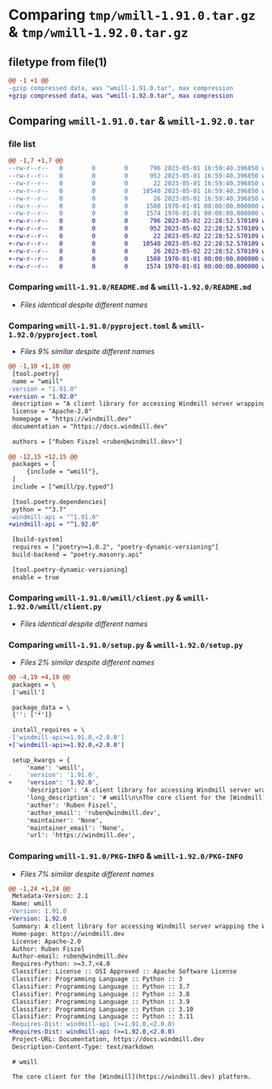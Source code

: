 # Comparing `tmp/wmill-1.91.0.tar.gz` & `tmp/wmill-1.92.0.tar.gz`

## filetype from file(1)

```diff
@@ -1 +1 @@
-gzip compressed data, was "wmill-1.91.0.tar", max compression
+gzip compressed data, was "wmill-1.92.0.tar", max compression
```

## Comparing `wmill-1.91.0.tar` & `wmill-1.92.0.tar`

### file list

```diff
@@ -1,7 +1,7 @@
--rw-r--r--   0        0        0      796 2023-05-01 16:59:40.396850 wmill-1.91.0/README.md
--rw-r--r--   0        0        0      952 2023-05-01 16:59:40.396850 wmill-1.91.0/pyproject.toml
--rw-r--r--   0        0        0       22 2023-05-01 16:59:40.396850 wmill-1.91.0/wmill/__init__.py
--rw-r--r--   0        0        0    10540 2023-05-01 16:59:40.396850 wmill-1.91.0/wmill/client.py
--rw-r--r--   0        0        0       26 2023-05-01 16:59:40.396850 wmill-1.91.0/wmill/py.typed
--rw-r--r--   0        0        0     1508 1970-01-01 00:00:00.000000 wmill-1.91.0/setup.py
--rw-r--r--   0        0        0     1574 1970-01-01 00:00:00.000000 wmill-1.91.0/PKG-INFO
+-rw-r--r--   0        0        0      796 2023-05-02 22:28:52.570109 wmill-1.92.0/README.md
+-rw-r--r--   0        0        0      952 2023-05-02 22:28:52.570109 wmill-1.92.0/pyproject.toml
+-rw-r--r--   0        0        0       22 2023-05-02 22:28:52.570109 wmill-1.92.0/wmill/__init__.py
+-rw-r--r--   0        0        0    10540 2023-05-02 22:28:52.570109 wmill-1.92.0/wmill/client.py
+-rw-r--r--   0        0        0       26 2023-05-02 22:28:52.570109 wmill-1.92.0/wmill/py.typed
+-rw-r--r--   0        0        0     1508 1970-01-01 00:00:00.000000 wmill-1.92.0/setup.py
+-rw-r--r--   0        0        0     1574 1970-01-01 00:00:00.000000 wmill-1.92.0/PKG-INFO
```

### Comparing `wmill-1.91.0/README.md` & `wmill-1.92.0/README.md`

 * *Files identical despite different names*

### Comparing `wmill-1.91.0/pyproject.toml` & `wmill-1.92.0/pyproject.toml`

 * *Files 9% similar despite different names*

```diff
@@ -1,10 +1,10 @@
 [tool.poetry]
 name = "wmill"
-version = "1.91.0"
+version = "1.92.0"
 description = "A client library for accessing Windmill server wrapping the Windmill client API"
 license = "Apache-2.0"
 homepage = "https://windmill.dev"
 documentation = "https://docs.windmill.dev"
 
 authors = ["Ruben Fiszel <ruben@windmill.dev>"]
 
@@ -12,15 +12,15 @@
 packages = [
     {include = "wmill"},
 ]
 include = ["wmill/py.typed"]
 
 [tool.poetry.dependencies]
 python = "^3.7"
-windmill-api = "^1.91.0"
+windmill-api = "^1.92.0"
 
 [build-system]
 requires = ["poetry>=1.0.2", "poetry-dynamic-versioning"]
 build-backend = "poetry.masonry.api"
 
 [tool.poetry-dynamic-versioning]
 enable = true
```

### Comparing `wmill-1.91.0/wmill/client.py` & `wmill-1.92.0/wmill/client.py`

 * *Files identical despite different names*

### Comparing `wmill-1.91.0/setup.py` & `wmill-1.92.0/setup.py`

 * *Files 2% similar despite different names*

```diff
@@ -4,19 +4,19 @@
 packages = \
 ['wmill']
 
 package_data = \
 {'': ['*']}
 
 install_requires = \
-['windmill-api>=1.91.0,<2.0.0']
+['windmill-api>=1.92.0,<2.0.0']
 
 setup_kwargs = {
     'name': 'wmill',
-    'version': '1.91.0',
+    'version': '1.92.0',
     'description': 'A client library for accessing Windmill server wrapping the Windmill client API',
     'long_description': '# wmill\n\nThe core client for the [Windmill](https://windmill.dev) platform.\n\nIt is a convenient wrapper around the exhaustive, automatically generated from\nOpenApi but less user-friendly\n[windmill-api](https://pypi.org/project/windmill-api/).\n\n## Quickstart\n\n```python\nimport wmill\n\n\ndef main():\n    #os.environ.set("WM_TOKEN", "<mytoken>") OPTIONAL to set token used by the wmill client\n    version = wmill.get_version()\n    resource = wmill.get_resource("u/user/resource_path")\n\n    # run synchronously, will return the result\n    res = wmill.run_script_sync(hash="000000000000002a", args={})\n    print(res)\n\n    for _ in range(3):\n        # run asynchrnously, will return immediately. Can be scheduled\n        wmill.run_script_async(hash="000000000000002a", args={}, scheduled_in_secs=10)\n```\n',
     'author': 'Ruben Fiszel',
     'author_email': 'ruben@windmill.dev',
     'maintainer': 'None',
     'maintainer_email': 'None',
     'url': 'https://windmill.dev',
```

### Comparing `wmill-1.91.0/PKG-INFO` & `wmill-1.92.0/PKG-INFO`

 * *Files 7% similar despite different names*

```diff
@@ -1,24 +1,24 @@
 Metadata-Version: 2.1
 Name: wmill
-Version: 1.91.0
+Version: 1.92.0
 Summary: A client library for accessing Windmill server wrapping the Windmill client API
 Home-page: https://windmill.dev
 License: Apache-2.0
 Author: Ruben Fiszel
 Author-email: ruben@windmill.dev
 Requires-Python: >=3.7,<4.0
 Classifier: License :: OSI Approved :: Apache Software License
 Classifier: Programming Language :: Python :: 3
 Classifier: Programming Language :: Python :: 3.7
 Classifier: Programming Language :: Python :: 3.8
 Classifier: Programming Language :: Python :: 3.9
 Classifier: Programming Language :: Python :: 3.10
 Classifier: Programming Language :: Python :: 3.11
-Requires-Dist: windmill-api (>=1.91.0,<2.0.0)
+Requires-Dist: windmill-api (>=1.92.0,<2.0.0)
 Project-URL: Documentation, https://docs.windmill.dev
 Description-Content-Type: text/markdown
 
 # wmill
 
 The core client for the [Windmill](https://windmill.dev) platform.
```

